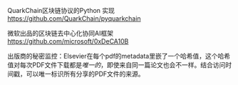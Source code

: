 QuarkChain区块链协议的Python 实现
https://github.com/QuarkChain/pyquarkchain

微软出品的区块链去中心化协同AI框架
https://github.com/microsoft/0xDeCA10B

出版商的秘密监控：Elsevier在每个pdf的metadata里嵌了一个哈希值，这个哈希值对每次PDF文件下载都是*唯一的*，即使来自同一篇论文也会不一样。结合访问时间戳，可以唯一标识所有分享的PDF文件的来源。